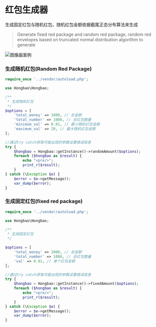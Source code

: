 # 红包生成器

生成固定红包与随机红包，随机红包金额依据截尾正态分布算法来生成
>Generate fixed red package and random red package, random red envelopes based on truncated normal distribution algorithm to generate

![图像画案例](http://zicai.fun/images/161e0e8515db4a43.gif)

### 生成随机红包(Random Red Package) ###

```php
require_once '../vendor/autoload.php';

use Hongbao\Hongbao;

/**
 * 生成随机红包
 */
$options = [
    'total_money' => 1000, // 总金额
    'total_number' => 1000, // 总红包数量
    'minimum_val' => 0.01, // 最小随机红包金额
    'maximum_val' => 20, // 最大随机红包金额
];

//通过try catch获取可能出现的参数设置错误信息
try {
    $hongbao = Hongbao::getInstance()->randomAmount($options);
    foreach ($hongbao as $result) {
        echo "<pre/>";
        print_r($result);
    }
} catch (\Exception $e) {
    $error = $e->getMessage();
    var_dump($error);
}
```


### 生成固定红包(fixed red package) ###
```php
require_once '../vendor/autoload.php';

use Hongbao\Hongbao;

/**
 * 生成固定红包
 */

$options = [
    'total_money' => 1000, // 总金额
    'total_number' => 1000, // 总红包数量
    'val' => 0.01, // 单个红包金额
];

//通过try catch获取可能出现的参数设置错误信息
try {
    $hongbao = Hongbao::getInstance()->fixedAmount($options);
    foreach ($hongbao as $result) {
        echo "<pre/>";
        print_r($result);
    }
} catch (\Exception $e) {
    $error = $e->getMessage();
    var_dump($error);
}
```
